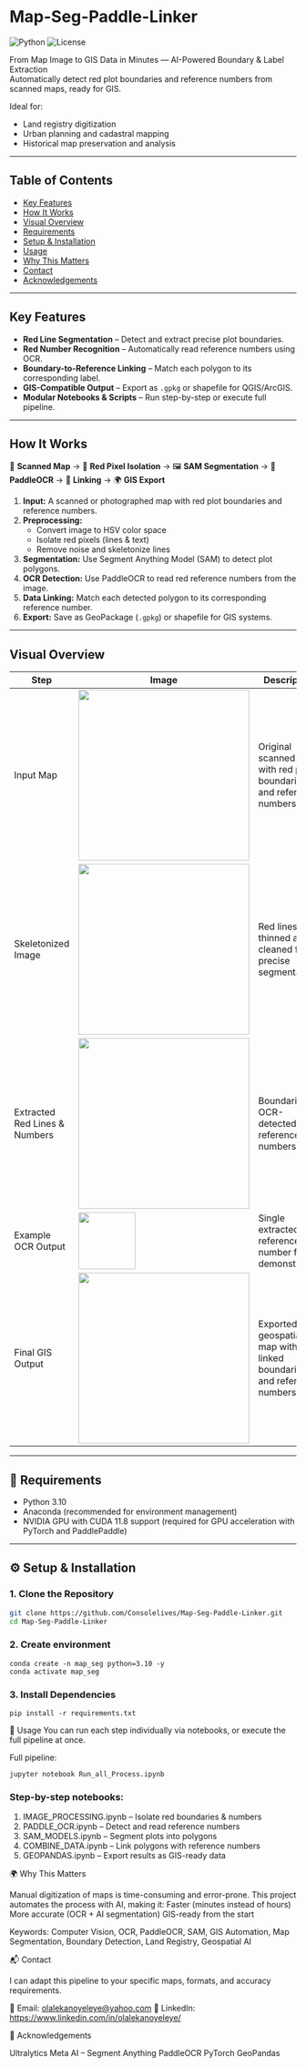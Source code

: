 # Map-Seg-Paddle-Linker

![Python](https://img.shields.io/badge/python-3.10-blue)
![License](https://img.shields.io/badge/license-MIT-green)

From Map Image to GIS Data in Minutes — AI-Powered Boundary & Label Extraction  
Automatically detect red plot boundaries and reference numbers from scanned maps, ready for GIS.

Ideal for:

- Land registry digitization  
- Urban planning and cadastral mapping  
- Historical map preservation and analysis  

---

## Table of Contents

- [Key Features](#key-features)  
- [How It Works](#how-it-works)  
- [Visual Overview](#visual-overview)  
- [Requirements](#-requirements)  
- [Setup & Installation](#-setup--installation)  
- [Usage](#usage)  
- [Why This Matters](#why-this-matters)  
- [Contact](#contact)  
- [Acknowledgements](#acknowledgements)  

---

## Key Features

- **Red Line Segmentation** – Detect and extract precise plot boundaries.  
- **Red Number Recognition** – Automatically read reference numbers using OCR.  
- **Boundary-to-Reference Linking** – Match each polygon to its corresponding label.  
- **GIS-Compatible Output** – Export as `.gpkg` or shapefile for QGIS/ArcGIS.  
- **Modular Notebooks & Scripts** – Run step-by-step or execute full pipeline.  

---

## How It Works

📄 **Scanned Map** → 🎨 **Red Pixel Isolation** → 🖼️ **SAM Segmentation** → 🔢 **PaddleOCR** → 🔗 **Linking** → 🌍 **GIS Export**

1. **Input:** A scanned or photographed map with red plot boundaries and reference numbers.  
2. **Preprocessing:**  
    - Convert image to HSV color space  
    - Isolate red pixels (lines & text)  
    - Remove noise and skeletonize lines  
3. **Segmentation:** Use Segment Anything Model (SAM) to detect plot polygons.  
4. **OCR Detection:** Use PaddleOCR to read red reference numbers from the image.  
5. **Data Linking:** Match each detected polygon to its corresponding reference number.  
6. **Export:** Save as GeoPackage (`.gpkg`) or shapefile for GIS systems.  

---

## Visual Overview

| Step | Image | Description |
|------|-------|-------------|
| Input Map | <img src="https://github.com/user-attachments/assets/a7abbace-4d08-41d6-8cbe-039e0e8624b0" width="300"/> | Original scanned map with red plot boundaries and reference numbers |
| Skeletonized Image | <img src="https://github.com/user-attachments/assets/336357be-0039-4163-806d-84268278eb28" width="300"/> | Red lines thinned and cleaned for precise segmentation |
| Extracted Red Lines & Numbers | <img src="https://github.com/user-attachments/assets/970ea435-272c-4207-b53c-6e709c8c9f6b" width="300"/> | Boundaries + OCR-detected reference numbers |
| Example OCR Output | <img src="https://github.com/user-attachments/assets/3165a478-2940-4e40-8716-1b341b58e060" width="100"/> | Single extracted reference number for demonstration |
| Final GIS Output | <img src="https://github.com/user-attachments/assets/d50020a3-431d-419f-8ce6-4424f78728b7" width="300"/> | Exported geospatial map with linked boundaries and reference numbers |

---

## 🔧 Requirements

- Python 3.10  
- Anaconda (recommended for environment management)  
- NVIDIA GPU with CUDA 11.8 support (required for GPU acceleration with PyTorch and PaddlePaddle)  

---

## ⚙️ Setup & Installation

### 1. Clone the Repository
```bash
git clone https://github.com/Consolelives/Map-Seg-Paddle-Linker.git
cd Map-Seg-Paddle-Linker

```
### 2. Create environment
```
conda create -n map_seg python=3.10 -y
conda activate map_seg
```
### 3. Install Dependencies
```
pip install -r requirements.txt
```

🚀 Usage
You can run each step individually via notebooks, or execute the full pipeline at once.

Full pipeline:
```
jupyter notebook Run_all_Process.ipynb
```

### Step-by-step notebooks:

1. IMAGE_PROCESSING.ipynb – Isolate red boundaries & numbers
2. PADDLE_OCR.ipynb – Detect and read reference numbers
3. SAM_MODELS.ipynb – Segment plots into polygons
4. COMBINE_DATA.ipynb – Link polygons with reference numbers
5. GEOPANDAS.ipynb – Export results as GIS-ready data

🌍 Why This Matters

Manual digitization of maps is time-consuming and error-prone. This project automates the process with AI, making it:
Faster (minutes instead of hours)
More accurate (OCR + AI segmentation)
GIS-ready from the start

Keywords: Computer Vision, OCR, PaddleOCR, SAM, GIS Automation, Map Segmentation, Boundary Detection, Land Registry, Geospatial AI

📬 Contact

I can adapt this pipeline to your specific maps, formats, and accuracy requirements.

📧 Email: olalekanoyeleye@yahoo.com
🔗 LinkedIn: https://www.linkedin.com/in/olalekanoyeleye/

🙌 Acknowledgements

Ultralytics
Meta AI – Segment Anything
PaddleOCR
PyTorch
GeoPandas
